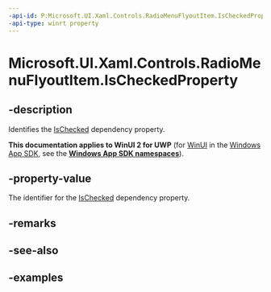 ```yaml
---
-api-id: P:Microsoft.UI.Xaml.Controls.RadioMenuFlyoutItem.IsCheckedProperty
-api-type: winrt property
---
```


# Microsoft.UI.Xaml.Controls.RadioMenuFlyoutItem.IsCheckedProperty

<!--
public static Windows.UI.Xaml.DependencyProperty IsCheckedProperty { get; }
-->

## -description

Identifies the [IsChecked](radiomenuflyoutitem_ischecked.md) dependency property.

**This documentation applies to WinUI 2 for UWP** (for [WinUI](/windows/apps/winui/winui3/) in the [Windows App SDK](/windows/apps/windows-app-sdk/), see the **[Windows App SDK namespaces](/windows/windows-app-sdk/api/winrt/)**).

## -property-value

The identifier for the [IsChecked](radiomenuflyoutitem_ischecked.md) dependency property.

## -remarks

## -see-also

## -examples

